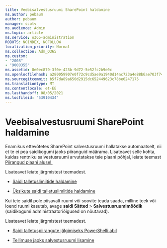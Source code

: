 ```yaml
---
title: Veebisalvestusruumi SharePoint haldamine
ms.author: pebaum
author: pebaum
manager: scotv
ms.audience: Admin
ms.topic: article
ms.service: o365-administration
ROBOTS: NOINDEX, NOFOLLOW
localization_priority: Normal
ms.collection: Adm_O365
ms.custom:
- "2008"
- "9000355"
ms.assetid: 8e0ec879-3f0e-423b-9d72-5e52fc2b9e0c
ms.openlocfilehash: a280059907e0f72c9cd5ae9a1940d14ac723a4e88b6ae703f74f8163244bdd17
ms.sourcegitcommit: b5f7da89a650d2915dc652449623c78be6247175
ms.translationtype: MT
ms.contentlocale: et-EE
ms.lasthandoff: 08/05/2021
ms.locfileid: "53910434"
---
```

# <a name="manage-your-sharepoint-online-storage"></a>Veebisalvestusruumi SharePoint haldamine

Enamikus ettevõtetes SharePoint salvestusruumi hallatakse automaatselt, nii et te ei pea saidikogumi jaoks piiranguid määrama. Lisateavet selle kohta, kuidas rentniku salvestusruumi arvutatakse teie plaani põhjal, leiate teemast [Piirangud plaani alusel.](/office365/servicedescriptions/sharepoint-online-service-description/sharepoint-online-limits?redirectedfrom=MSDN#limits-by-plan)

Lisateavet leiate järgmistest teemadest.

- [Saidi talletuslimiitide haldamine](/sharepoint/manage-site-collection-storage-limits)

- [Üksikute saidi talletuslimiitide haldamine](/sharepoint/manage-site-collection-storage-limits#manage-individual-site-storage-limits)

Kui teie saidil pole piisavalt ruumi või soovite teada saada, milline teek või loend ruumi kasutab, avage **saidi Sätted**  >  **Salvestusruumimõõdik** (saidikogumi administraatoriõigused on nõutavad).

Lisateavet leiate järgmistest teemadest.

- [Saidi talletuspiirangute jälgimiseks PowerShelli abil](/sharepoint/manage-site-collection-storage-limits#monitor-site-storage-limits-by-using-powershell)

- [Tellimuse jaoks salvestusruumi lisamine](/microsoft-365/commerce/add-storage-space) 
  